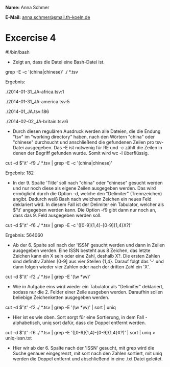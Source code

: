 **Name:** Anna Schmer

**E-Mail:** anna.schmer@smail.th-koeln.de

# Excercise 4

#!/bin/bash

- Zeigt an, dass die Datei eine Bash-Datei ist.

grep -E -c '(china|chinese)' ./ *.tsv 

Ergebnis:
 
./2014-01-31_JA-africa.tsv:1

./2014-01-31_JA-america.tsv:5

./2014-01_JA.tsv:186

./2014-02-02_JA-britain.tsv:6

- Durch diesen regulären Ausdruck werden alle Dateien, die die Endung "tsv" im "working directory" haben, 
nach den Wörtern "china" oder "chinese" durchsucht und anschließend die gefundenen Zeilen pro tsv-Datei ausgegeben. 
Das -E ist notwenig für RE und -c zählt die Zeilen in denen der Begriff gefunden wurde. Somit wird wc -l überflüssig.

cut -d $'\t' -f9 ./ *.tsv | grep -E -c '(china|chinese)'

Ergebnis:
182

- In der 9. Spalte 'Title' soll nach "china" oder "chinese" gesucht werden und nur noch diese als eigene Zeilen ausgegeben werden.
Das wird ermöglicht durch die Option -d, welche den "Delimiter" (Trennzeichen) angibt. 
Dadurch weiß Bash nach welchem Zeichen ein neues Feld deklariert wird.
In diesem Fall ist der Delimiter ein Tabulator, welcher als $'\t' angegeben werden kann.
Die Option -f9 gibt dann nur noch an, dass das 9. Feld ausgegeben werden soll. 

cut -d $'\t' -f6 ./ *.tsv | grep -E -c '([0-9]{1,4}-[0-9]{1,4}X?)' 

Ergebnis:
564060

- Ab der 6. Spalte soll nach der 'ISSN' gesucht werden und dann in Zeilen ausgegeben werden. Eine ISSN besteht aus 8 Zeichen, 
das letzte Zeichen kann ein X sein oder eine Zahl, deshalb X?. Die ersten Zahlen sind definitiv Zahlen [0-9] aus vier Stellen {1,4}. 
Darauf folgt das '-' und dann folgen wieder vier Zahlen oder nach der dritten Zahl ein 'X'.

cut -d $'\t' -f2 ./ *.tsv | grep -E '(\w *\w)'

- Wie in Aufgabe eins wird wieder ein Tabulator als "Delimiter" deklariert, sodass nur die 2. Felder einer Zeile ausgeben werden.
Daraufhin sollen beliebige Zeichenketten ausgegeben werden.

cut -d $'\t' -f2 ./ *.tsv | grep -E '(\w *\w)' | sort | uniq

- Hier ist es wie oben. Sort sorgt für eine Sortierung, in dem Fall - alphabetisch, uniq sort dafür, dass die Doppel entfernt werden.
 
cut -d $'\t' -f6 ./ *.tsv | grep -E '([0-9]{1,4}-[0-9]{1,4}X?)' | sort | uniq > uniq-issn.txt

- Hier wir ab der 6. Spalte nach der 'ISSN' gesucht, mit grep wird die Suche genauer eingegrenzt, mit sort nach den Zahlen sortiert, 
mit uniq werden die Doppel entfernt und abschließend in eine .txt Datei geleitet.
